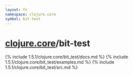 ```yaml
---
layout: fn
namespace: clojure.core
symbol: bit-test
---
```


# [clojure.core](../)/bit-test

{% include 1.5.1/clojure.core/bit_test/docs.md %}
{% include 1.5.1/clojure.core/bit_test/examples.md %}
{% include 1.5.1/clojure.core/bit_test/src.md %}


